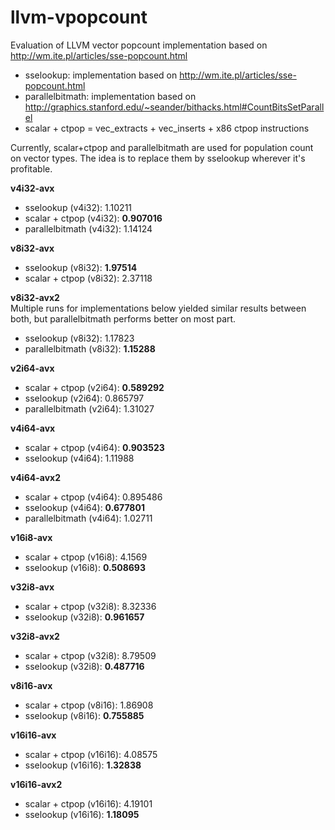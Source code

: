 # llvm-vpopcount
Evaluation of LLVM vector popcount implementation based on http://wm.ite.pl/articles/sse-popcount.html  

+ sselookup: implementation based on http://wm.ite.pl/articles/sse-popcount.html
+ parallelbitmath: implementation based on http://graphics.stanford.edu/~seander/bithacks.html#CountBitsSetParallel
+ scalar + ctpop = vec_extracts + vec_inserts + x86 ctpop instructions

Currently, scalar+ctpop and parallelbitmath are used for population count on vector types. The idea is to replace them by sselookup wherever it's profitable.

**v4i32-avx**  
+ sselookup (v4i32): 1.10211  
+ scalar + ctpop (v4i32): **0.907016**
+ parallelbitmath (v4i32): 1.14124

**v8i32-avx**
+ sselookup (v8i32): **1.97514**
+ scalar + ctpop (v8i32): 2.37118

**v8i32-avx2**  
Multiple runs for implementations below yielded similar results between both, but parallelbitmath performs better on most part. 
+ sselookup (v8i32): 1.17823
+ parallelbitmath (v8i32): **1.15288**

**v2i64-avx**
+ scalar + ctpop (v2i64): **0.589292**
+ sselookup (v2i64): 0.865797
+ parallelbitmath (v2i64): 1.31027

**v4i64-avx**
+ scalar + ctpop (v4i64): **0.903523**
+ sselookup (v4i64): 1.11988

**v4i64-avx2**
+ scalar + ctpop (v4i64): 0.895486 
+ sselookup (v4i64): **0.677801**
+ parallelbitmath (v4i64): 1.02711

**v16i8-avx**
+ scalar + ctpop (v16i8): 4.1569
+ sselookup (v16i8): **0.508693**

**v32i8-avx**
+ scalar + ctpop (v32i8): 8.32336
+ sselookup (v32i8): **0.961657**

**v32i8-avx2**  
+ scalar + ctpop (v32i8): 8.79509
+ sselookup (v32i8): **0.487716**

**v8i16-avx**  
+ scalar + ctpop (v8i16): 1.86908
+ sselookup (v8i16): **0.755885**

**v16i16-avx**  
+ scalar + ctpop (v16i16): 4.08575
+ sselookup (v16i16): **1.32838**

**v16i16-avx2**  
+ scalar + ctpop (v16i16): 4.19101
+ sselookup (v16i16): **1.18095**


